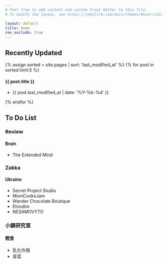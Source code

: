 ```yaml
---
# Feel free to add content and custom Front Matter to this file.
# To modify the layout, see https://jekyllrb.com/docs/themes/#overriding-theme-defaults

layout: default
title: Home
nav_exclude: true
---
```

## Recently Updated

{% assign sorted = site.pages | sort: 'last_modified_at' %}
{% for post in sorted limit:5 %}
#### {{ post.title }}

- {{ post.last_modified_at  | date: '%Y-%b-%d' }}

{% endfor %}


## To Do List

### Review

#### Brain

 - The Extended Mind

### Zakka

#### Ukraine

 - Secret Project Studio
 - MomCooksJam
 - Wander Chocolate Boutique
 - Etnodim
 - NESAMOVYTO

### 小鎮研究室

#### 輕食

 - 乳化作用
 - 芽菜
